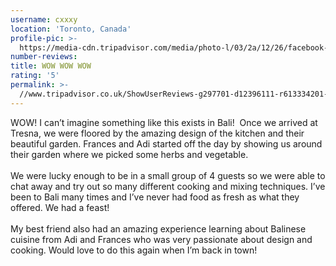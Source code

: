 ```yaml
---
username: cxxxy
location: 'Toronto, Canada'
profile-pic: >-
  https://media-cdn.tripadvisor.com/media/photo-l/03/2a/12/26/facebook-avatar.jpg
number-reviews:
title: WOW WOW WOW
rating: '5'
permalink: >-
  //www.tripadvisor.co.uk/ShowUserReviews-g297701-d12396111-r613334201-Tresna_Bali_Cooking_School-Ubud_Gianyar_Bali.html
---
```


WOW! I can’t imagine something like this exists in Bali! &nbsp;Once we arrived at Tresna, we were floored by the amazing design of the kitchen and their beautiful garden. Frances and Adi started off the day by showing us around their garden where we picked some herbs and vegetable.&nbsp;<br><br>We were lucky enough to be in a small group of 4 guests so we were able to chat away and try out so many different cooking and mixing techniques. I’ve been to Bali many times and I’ve never had food as fresh as what they offered. We had a feast!&nbsp;<br><br>My best friend also had an amazing experience learning about Balinese cuisine from Adi and Frances who was very passionate about design and cooking. Would love to do this again when I’m back in town!